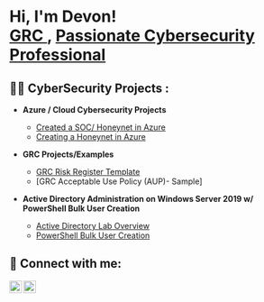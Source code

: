 <h1>Hi, I'm Devon! <br/><a href="https://www.linkedin.com/in/DevonDrouin/">GRC </a>, <a href="https://www.linkedin.com/in/DevonDrouin/">Passionate Cybersecurity Professional</a></a></h1>

<h2>👨‍💻 CyberSecurity Projects :</h2>

- <b> Azure / Cloud Cybersecurity Projects </b>
  - [Created a SOC/ Honeynet in Azure](https://github.com/DevonDrouin/Building-a-SOC-Honeynet-in-Azure)
  - [Creating a Honeynet in Azure](https://github.com/DevonDrouin/Creating-a-Honeynet-in-Azure-)

 - <b> GRC Projects/Examples</b>
   - [GRC Risk Register Template](https://github.com/DevonDrouin/Risk-Register-Template)
   - [GRC Acceptable Use Policy (AUP)- Sample] 
     
- <b> Active Directory Administration on Windows Server 2019 w/ PowerShell Bulk User Creation</b>
  - [Active Directory Lab Overview](https://github.com/DevonDrouin/Active-Directory-Lab-Setup)
  - [PowerShell Bulk User Creation](https://github.com/DevonDrouin/PowerShell-Bulk-User-Creation)
  
<h2> 🤳 Connect with me:</h2>

[<img align="left" alt="DevonDrouin | LinkedIn" width="22px" src="https://cdn.jsdelivr.net/npm/simple-icons@v3/icons/linkedin.svg" />][linkedin]
[<img align="left" alt="DevonDrouin | Instagram" width="22px" src="https://cdn.jsdelivr.net/npm/simple-icons@v3/icons/instagram.svg" />][instagram]


[twitter]: https://twitter.com/DevonDrouin
[youtube]: https://www.youtube.com/c/DevonDrouin
[instagram]: https://www.instagram.com/DMD_Devon/
[linkedin]: https://linkedin.com/in/DevonDrouin


